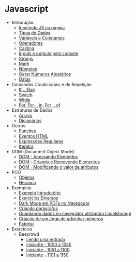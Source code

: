 # Javascript

-  Introdução
    -  [Inserindo JS na página](estudos/introducao/inserindo.md)
    -  [Tipos de Dados](estudos/introducao/tipos.md)
    -  [Variáveis e Constantes](estudos/introducao/variaveis-constantes.md)
    -  [Operadores](estudos/introducao/operadores.md)
    -  [Casting](estudos/introducao/casting.md)
    -  [Inputs e outputs pelo console](estudos/introducao/output.md)
    -  [Strings](estudos/introducao/strings.md)
    -  [Math](estudos/introducao/math.md)
    -  [Números](estudos/introducao/numeros.md)
    -  [Gerar Números Aleatórios](estudos/introducao/aleatorios.md)
    -  [Datas](estudos/introducao/datas.md)
-  Comandos Condicionais e de Repetição
    -  [If .. Else](estudos/comand_condic_repet/if.md)
    -  [Switch](estudos/comand_condic_repet/switch.md)
    -  [While](estudos/comand_condic_repet/while.md)
    -  [For, For .. in, For .. of](estudos/comand_condic_repet/for.md)
-  Estruturas de Dados
    -  [Arrays](estudos/estruturas_de_dados/arrays.md)
    -  [Dicionários](estudos/estruturas_de_dados/dicionarios.md)
-  Outros
    -  [Funções](estudos/outros/funcoes.md)
    -  [Eventos HTML](estudos/outros/eventos.md)
    -  [Expressões Regulares](estudos/outros/expressoes-regulares.md)
    -  [Iterator](estudos/outros/iterator.md)
-  DOM (Document Object Model)
    -  [DOM - Acessando Elementos](estudos/dom/dom-acessar-elementos.md)
    -  [DOM - Criando e Removendo Elementos](estudos/dom/dom-criacao.md)
    -  [DOM - Modificando o valor de atributos](estudos/dom/dom-atributos.md)
-  POO
    -  [Objetos](estudos/poo/objetos.md)
    -  [Herança](estudos/poo/heranca.md)
-  Exemplos
    -  [Exemplo Introdutório](estudos/exemplos/ex-introducao.md)
    -  [Exercícios Diversos](estudos/exemplos/exercicios-diversos.md)
    -  [Dark Mode em PDFs no Navegador](estudos/exemplos/dark-mode.md)
    -  [Criando parágrafos](estudos/exemplos/ex-cria-paragrafo.md)
    -  [Guardando dados no navegador utilizando Localstorage](estudos/exemplos/ex-localstorage.md)
    -  [Criação de um Jogo de advinhar números](estudos/exemplos/ex-random-numbers.md)
    -  [Fatorial](estudos/exemplos/fatorial.md)
- Exercícios
    - Beecrowd
        - [Lendo uma entrada](estudos/exercicios/beecrowd/lendo-entrada.md)
        - [Iniciante - 1000 a 1050](estudos/exercicios/beecrowd/iniciante-1000-1050.md)
        - [Iniciante - 1051 a 1100](estudos/exercicios/beecrowd/iniciante-1051-1100.md)
        - [Iniciante - 1101 a 1150](estudos/exercicios/beecrowd/iniciante-1101-1150.md)    